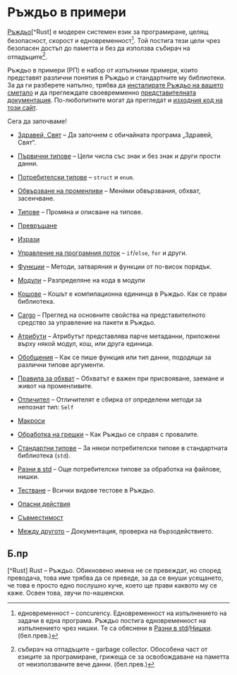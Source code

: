 # Ръждьо в примери

<!-- ⁰¹²³⁴⁵⁶⁷⁸⁹ -->
[Ръждьо][rust][^Rust] е модерен системен език за програмиране, целящ
безопасност, скорост и едновременност[^concurency]. Той постига тези цели чрез
безопасен достъп до паметта и без да използва събирач на
отпадъците[^garbage_c].

Ръждьо в примери (РП) е набор от изпълними примери, които представят различни
понятия в Ръждьо и стандартните му библиотеки. За да ги разберете напълно, трябва
да [инсталирате Ръждьо на вашето сметало][install] и да преглеждате своевремменно
[представителната документация][std]. По-любопитните могат да прегледат и
[изходния код на този сайт][home].

Сега да започваме!

- [Здравей, Свят](hello.md) – Да започнем с обичайната програма „Здравей,
  Свят“.

- [Първични типове](primitives.md) – Цели числа със знак и без знак и други
  прости данни.

- [Потребителски типове](custom_types.md) – `struct` и `enum`.

- [Обвързване на променливи](variable_bindings.md) – Менѝми обвързвания,
  обхват, засенчване.

- [Типове](types.md) – Промяна и описване на типове.

- [Превръщане](conversion.md)

- [Изрази](expression.md)

- [Управление на програмния поток](flow_control.md) – `if`/`else`, `for` и
  други.

- [Функции](fn.md) – Методи, затваряния и функции от по-висок порядък.

- [Модули](mod.md) – Разпределяне на кода в модули

- [Кошове](crates.md) – Кошът е компилационна едининца в Ръждьо. Как се прави
  библиотека.

- [Cargo](cargo.md) – Преглед на основните свойства на представителното
  средство за управление на пакети в Ръждьо.

- [Атрибути](attribute.md) – Атрибутът представлява парче метаданни, приложени
  върху някой модул, кош, или друга единица.

- [Обобщения](generics.md) – Как се пише функция или тип данни, пододящи за
  различни типове аргументи.

- [Правила за обхват](scope.md) – Обхватът е важен при присвояване, заемане и
  живот на променливите.

- [Отличител](trait.md) – Отличителят е сбирка от определени методи за непознат
  тип: `Self`

- [Макроси](macros.md)

- [Обработка на грешки](error.md) – Как Ръждьо се справя с провалите.

- [Стандартни типове](std.md) – За някои потребителски типове в
  стандартната библиотека (`std`).

- [Разни в std](std_misc.md) – Още потребителски типове за обработка на
  файлове, нишки.

- [Тестване](testing.md) – Всички видове тестове в Ръждьо.

- [Опасни действия](unsafe.md)

- [Съвместимост](compatibility.md)

- [Между другото](meta.md) – Документация, проверка на бързодействието.

## Б.пр

[^Rust] Rust – Ръждьо. Обикновено имена не се превеждат, но според преводача,
това име трябва да се преведе, за да се внуши усещането, че това е просто едно
послушно куче, което ще прави каквото му се каже. Освен това, звучи
по-нашенски.

[^concurency]: едновременност – concurency. Едновременност на изпълнението на
задачи в една програма. Ръждьо постига едновременност на изпълнението чрез
нишки. Те са обяснени в [Разни в
std](std_misc.md)/[Нишки](std_misc/threads.md). (бел.прев.)

[^garbage_c]: събирач на отпадъците – garbage collector. Обособена част от
езиците за програмиране, грижеща се за освобождаване на паметта от
неизползваните вече данни. (бел.прев.)


[rust]: https://www.rust-lang.org/
[install]: https://www.rust-lang.org/tools/install
[std]: https://doc.rust-lang.org/std/
[home]:https://github.com/kberov/rust-by-example-bg 
